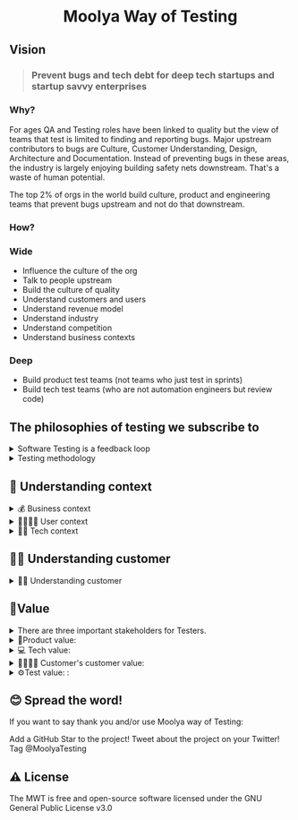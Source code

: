  <h1 align="center"> Moolya Way of Testing </h1>

## Vision 

> ### Prevent bugs and tech debt for deep tech startups and startup savvy enterprises

### Why?
For ages QA and Testing roles have been linked to quality but the view of teams that test is limited to finding and reporting bugs. Major upstream                  contributors to bugs are Culture, Customer Understanding, Design, Architecture and Documentation. Instead of preventing bugs in these areas, the                    industry is largely enjoying building safety nets downstream. That's a waste of human potential. 

The top 2% of orgs in the world build culture, product and engineering teams that prevent bugs upstream and not do that downstream.

</details>
     
### How?

### Wide

- Influence the culture of the org
- Talk to people upstream
- Build the culture of quality
- Understand customers and users
- Understand revenue model
- Understand industry
- Understand competition
- Understand business contexts

### Deep

- Build product test teams (not teams who just test in sprints)
- Build tech test teams (who are not automation engineers but review code)


## The philosophies of testing we subscribe to

<details><summary>Software Testing is a feedback loop</summary>
<p>


 * Someone has a business idea to solve a pain point across customers.
 * That someone wants to build a product that solves the identified pain.
 * That someone builds a product hiring product and engineering teams.
 * That someone wants an internal feedback system about the product.
 * That someone has many questions in mind.
 * That someone wants to know “Are we ready to invest in marketing spend? “
 * That someone wants to know if customers have obstacles in using the product.
 * That someone wants to know if customers’ pain is really solved through the product.
 * That someone hopes everyone in the company evolves based on the feedback.
 * The feedback loop to evolve is called Testing.  

     
</p>
</details>

<details><summary>Testing methodology</summary>
<p>
     
     Skills leading to 
     Understanding the context, leading to
     Modeling, leading to
     Techniques, leading to
     Setup, leading to
     Tests, leading to
     Observations, leading to
     Interpretation of Results, leading to
     Influencing people
     
     
 ![Moolya way of Testing](/images/Moolya_way_of_Testing.png) 

</p>
</details>

## 📖 Understanding context


<details><summary>💰 Business context</summary>
<p>
     
Business wants a specific customer pain solved through product. They want customer getting added month on month. They want revenue to grow, profits to grow. To understand the busniess context one to find answers to questions like
* What's their bussiness mission?
* Vision of the customer
* Customer's Org culture
* How does the customer make money?
* How do users discover the customer and their products?
* What is the USP of the customer?
* Who are the competitors? & How to compare them ?
* Short Term, Long Term goals
* Claims made & Claims customer are unable to achieve
* Purpose of the product
* Name of the product. Why did they name it that way? 
* History of the product
* Key risks in the product
     
</p>
</details>
    
<details><summary>👨‍👩‍👧‍👦  User context</summary>
<p>

Unless the end use (our customer's customer) embraced the product the business is not gone succeed. How do we understand the context of users? 
* Who is the target audience?
* Why do you think they use the product?
* Who are the direct and indirect users?
* User persona models
* How easily is it available to the users?
* Consistency with other familiar products?
* How easy/hard is for the competitor product user to migrate to your product?

</p>
</details> 

<details><summary>👨‍💻  Tech context  </summary>
<p>
     
Without know hows of how product is build and how it is solving the customer problem testers will not be able to test the product efficiently. The CTOs and VP Engineering want from testers is Speed. They don't want Testing to become a bottleneck. By understanding the building blocks of the product the testers can speak to the developers in their laugage and move faster. 
* Structure of the product - Code, Hardware,server architecture, non-executables,EULA,user guide.
* Interfaces - GUI, APIs, third party interface, system interface.
* Why this technology?
* Advantages / Limitation of the tech stack.
* Platforms supported

</p>
</details> 


## 🧑‍💼 Understanding customer
<details><summary> 🧑‍💼 Understanding customer </summary>
<p>
     
Lorem ipsum dolor sit amet, consectetur adipiscing elit, sed do eiusmod tempor incididunt ut labore et dolore magna aliqua. Ut enim ad minim veniam, quis  nostrud exercitation ullamco laboris nisi ut aliquip ex ea commodo consequat. Duis aute irure dolor in reprehenderit in voluptate velit esse cillum dolore          eu fugiat nulla pariatur.   
     
</p>
</details> 


 ## 🥇Value 
<details><summary>There are three important stakeholders for Testers.</summary>
<p>
     
```
The Business, 
The Product Team (PO and BA), and 
The Tech (CTO, VP, Dev)
```
     
Our goal as Moolya is to be able to cater to all these stakeholders by structuring our test coverage to capture value for all these stakeholders. A bug we find may not be of interest to the tech team but we ferry it across to Product Teams to decide if it needs to be fixed.
To do that, we need to be able to understand their context really well, build strong relationships with them, and influence them with the right information helping the product and the people working on it, succeed. 
To do that, 
* We ask the right questions at the right time, politely and fearlessly
* We are tied to the purpose
* We do this not sporadically but in a disciplined manner
* We communicate really well
* We are focused on test coverage
* We are mission-focused
* We say “I don’t know” when we have to
* We care
* We don’t do things to please people
The above forms a fundamental to test value from Moolya to stakeholders who hire us.
Also in some contexts, we need to provide more PO value and in others more tech value.
</p>
</details> 

     
<details><summary> 📱Product value: </summary>
<p>
 
Feedback to BA and PO on the requirements and usefulness to the business. Any information or bugs assess the impact and report the impact on
* Revenue
* User acquistion
* User Retention
* User drop off
* Marketing spend usefulness
* Bottom line

</p>
</details> 
     
     
<details><summary> 💻 Tech value: </summary>
<p>
      
Feedback to developers on how they can prevent these issues and reporting bugs and observations by deeper technical investigation than surface-level issues.
The tech wants speed. Any information or bugs assess the impact and report the impact on
* Security threat
* Performance
* Battery drain
* Future readiness
* Scalability
* Compatibility

</p>
</details> 
     
<details><summary> 👨‍👩‍👧‍👦 Customer's customer value: </summary>
<p>

Putting yourselves in the shoes of the users, finding things that the users want and articulating the feedback in a credible way. Here again the impact on end user
* Correctness
* Usability
* Overall user experience
* Consistency
* Charima - Aesthetics, uniqueness, gamification

</p>
</details>

<details><summary> ⚙️Test value: : </summary>
<p> 
Implementing different coverage models. How thoroughly have you examined the product with respect to choose model. So if you chose a model that is 'writing n test cases and executing all of them' then one can achieve 100% test coverage. 

</p>
</details> 

## 😊 Spread the word!

If you want to say thank you and/or use Moolya way of Testing:

Add a GitHub Star to the project!
Tweet about the project on your Twitter! Tag @MoolyaTesting

## ⚠ License
The MWT is free and open-source software licensed under the GNU General Public License v3.0


